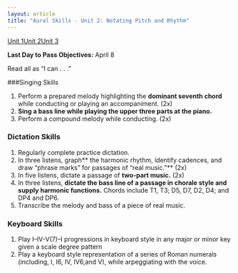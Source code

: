 ```yaml
---
layout: article
title: "Aural Skills - Unit 2: Notating Pitch and Rhythm"
---
```


<a href="as-unit1.html" class="btn-info">Unit 1</a><a href="as-unit2.html" class="btn-info">Unit 2</a><a href="as-unit3.html" class="btn-info">Unit 3</a>

**Last Day to Pass Objectives:** April 8

Read all as “I can . . .”

###Singing Skills
1. Perform a prepared melody highlighting the **dominant seventh chord** while conducting or playing an accompaniment. (2x) 
2. **Sing a bass line while playing the upper three parts at the piano.**
3. Perform a compound melody while conducting. (2x)

### Dictation Skills
1. Regularly complete practice dictation. 
2. In three listens, graph** the harmonic rhythm, identify cadences, and draw “phrase marks” for passages of “real music.”**  (2x) 
3. In five listens, dictate a passage of **two-part music.** (2x) 
4. In three listens, **dictate the bass line of a passage in chorale style and supply harmonic functions.** Chords include T1, T3; D5, D7, D2, D4; and DP4 and DP6. 
5. Transcribe the melody and bass of a piece of real music.

### Keyboard Skills
1. Play I–IV-V(7)–I progressions in keyboard style in any major or minor key given a scale degree pattern
2. Play a keyboard style representation of a series of Roman numerals (including, I, I6, IV, IV6,and V), while arpeggiating with the voice.	 				
